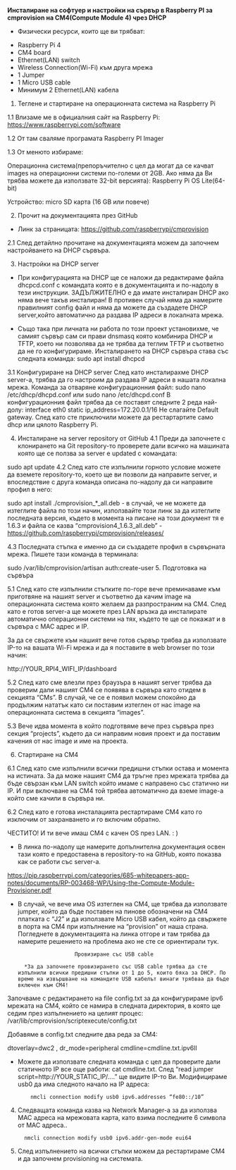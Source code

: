 **Инсталиране на софтуер и настройки на сървър в Raspberry PI за cmprovision на CM4(Compute Module 4) чрез DHCP**

* Физически ресурси, които ще ви трябват:
- Raspberry Pi 4
- CM4 board
- Ethernet(LAN) switch
- Wireless Connection(Wi-Fi) към друга мрежа
- 1 Jumper
- 1 Micro USB cable
- Минимум 2 Ethernet(LAN) кабела

1. Теглене и стартиране на операционната система на Raspberry Pi

1.1 Влизаме ме в официалния сайт на Raspberry Pi:
https://www.raspberrypi.com/software

1.2 От там сваляме програмата Raspberry PI Imager


1.3 От менюто избираме:


Операционна система(препоръчително с цел да могат да се качват images на операционни системи по-големи от 2GB. Ако няма да Ви трябва можете да използвате 32-bit версията): Raspberry Pi OS Lite(64-bit)


Устройство: micro SD карта (16 GB или повече)




2. Прочит на документацията през GitHub

- Линк за страницата: https://github.com/raspberrypi/cmprovision

2.1 След детайлно прочитане на документацията можем да започнем настройването на DHCP сървъра.


3. Настройки на DHCP server

* При конфигурацията на DHCP ще се наложи да редактираме файла dhcpcd.conf с командата която е в документацията и по-надолу в тези инструкции. ЗАДЪЛЖИТЕЛНО е да имате инсталиран DHCP ако няма вече такъв инсталиран! В противен случай няма да намерите правилният config файл и няма да можете да създадете DHCP server,който автоматично да раздава IP адреси в локалната мрежа.

* Също така при личната ни работа по този проект установихме, че самият сървър сам си прави dnsmasq която комбинира DHCP и TFTP, което ни позволява да не трябва да теглим TFTP и съответно да не го конфигурираме. 
 Инсталирането на DHCP сървъра става със следната команда:
sudo apt install dhcpcd


3.1 Конфигуриране на DHCP server
След като инсталирахме DHCP server-a, трябва да го настроим да раздава IP адреси в нашата локална мрежа.
Команда за отваряне конфигурационния файл:
          sudo nano /etc/dhcp/dhcpd.conf или sudo nano /etc/dhcpd.conf
В конфигурационния файл трябва да се поставят следните 2 реда най-долу:
         interface eth0
         static ip_address=172.20.0.1/16
Не слагайте Default gateway. След като сте приключили можете да рестартартите само dhcp или цялото Raspberry Pi.

 4. Инсталиране на server repository от GitHub
  4.1 Преди да започнете с клонирането на Git repository-то проверете дали всичко на машината която ще се ползва за server е updated с командата:

sudo apt update
4.2 След като сте изпълнили горното условие можете да вземете repository-то, което ще ви позволи да направите server, и впоследствие с друга команда описана по-надолу да си направите профил в него:

sudo apt install ./cmprovision_*_all.deb - в случай, че не можете да изтеглите файла по този начин, използвайте този линк за да изтеглите последната версия, където в момента на писане на този документ тя е 1.6.3 и файла се казва “cmprovision4_1.6.3_all.deb” - https://github.com/raspberrypi/cmprovision/releases/

4.3 Последната стъпка е именно да си създадете профил в сървърната мрежа.
Пишете тази команда в терминала:

sudo /var/lib/cmprovision/artisan auth:create-user
5. Подготовка на сървъра

5.1 След като сте изпълнили стъпките по-горе вече преминаваме към приготвяне на нашият server и съответно да качим image на операционната система която желаем да разпространим на CM4. След като е готов server-a ще можете през LAN връзка да инсталирате автоматично операционни системи на тях, където те ще се покажат и в сървъра с MAC адрес и IP. 

За да се свържете към нашият вече готов сървър трябва да използвате IP-то на вашата Wi-Fi мрежа и да я поставите в web browser по този начин:

http://YOUR_RPI4_WIFI_IP/dashboard

5.2 След като сме влезли през браузъра в нашият server трябва да проверим дали нашият CM4 се появява в сървъра като отидем в секцията “CMs”. В случай, че се е появил можем спокойно да продължим нататък като си поставим изтеглен от нас image на операционната система в секцията “images”.

5.3 Вече идва момента в който подготвяме вече през сървъра през секция “projects”, където да си направим новия проект и да поставим качения от нас image и име на проекта.

6. Стартиране на CM4

6.1 След като сме изпълнили всички предишни стъпки остава и момента на истината. За да може нашият CM4 да тръгне през мрежата трябва да бъде свързан към LAN switch който имаме с направено със статично ни IP. И при включване на CM4 той трябва автоматично да вземе image-a който сме качили в сървъра ни.

6.2 След като е готова инсталацията рестартираме CM4 като го изключим от захранването и го включим обратно.

ЧЕСТИТО! И ти вече имаш CM4 с качен OS през LAN. : )


 
 * В линка по-надолу ще намерите допълнителна документация освен тази която е предоставена в repository-то на GitHub, която показва как се работи със server-a. 

https://pip.raspberrypi.com/categories/685-whitepapers-app-notes/documents/RP-003468-WP/Using-the-Compute-Module-Provisioner.pdf

* В случай, че вече има OS изтеглен на CM4, ще трябва да използвате jumper, който да бъде поставен на пинове обозначени на CM4 платката с “J2” и да използвате Micro USB кабел, който да свържете в порта на CM4 при изпълнение на “provision” от наша страна. Погледнете в документацията на линка отгоре и там трябва да намерите решението на проблема ако не сте се ориентирали тук. 

                        Провизиране със USB cable

        *За да започнете провизирането със USB cable трябва да сте изпълнили всички предишни стъпки от 1 до 5, които бяха за DHCP. По време на извършване на командите USB кабелът винаги трябваа да бъде включен към CM4!  
Започваме с редактирането на file config.txt за да конфигурираме ipv6 мрежата на CM4, който се намира в следната директория, в която ще седим през изпълнението на целият процес: 
/var/lib/cmprovision/scriptexecute/config.txt 


Добавяме в config.txt следните два реда за CM4:


dtoverlay=dwc2 , dr_mode=peripheral
cmdline=cmdline.txt.ipv6ll


* Можете да използвате следната команда с цел да проверите дали статичното IP все още работи:  cat cmdline.txt. След “read jumper script=http://YOUR_STATIC_IP/….” ще видите IP-то Ви.
Модифицираме usb0 да има следното начало на IP адреса:


          nmcli connection modify usb0 ipv6.addresses “fe80::/10” 


4. Следващата команда казва на Network Manager-a за да използва MAC адреса на мрежовата карта, като взима последните 6 символа от MAC адреса..

         nmcli connection modify usb0 ipv6.addr-gen-mode eui64

5. След изпълнението на всички стъпки можем да рестартираме CM4 и да започнем provisioning на системата. 
